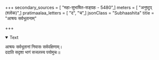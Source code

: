 +++
secondary_sources = [ "महा-सुभाषित-सङ्ग्रहः - 5480",]
meters = [ "अनुष्टुप् (श्लोक)",]
pratimaalaa_letters = [ "द", "च",]
jsonClass = "Subhaashita"
title = "आश्रयः सर्वभूतानाम्"

+++

<details open><summary>Text</summary>

आश्रयः सर्वभूतानां निवासः सर्वपक्षिणाम्।  
ददाति सदृशा भागं सजलस्य पयोमुचः॥
</details>

